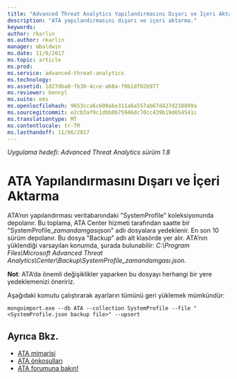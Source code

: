 ```yaml
---
title: "Advanced Threat Analytics Yapılandırmasını Dışarı ve İçeri Aktarma| Microsoft Docs"
description: "ATA yapılandırmasını dışarı ve içeri aktarma."
keywords: 
author: rkarlin
ms.author: rkarlin
manager: mbaldwin
ms.date: 11/6/2017
ms.topic: article
ms.prod: 
ms.service: advanced-threat-analytics
ms.technology: 
ms.assetid: 1d27dba8-fb30-4cce-a68a-f0b1df02b977
ms.reviewer: bennyl
ms.suite: ems
ms.openlocfilehash: 9653cca6c600abe311a6a557ab67d427d238899a
ms.sourcegitcommit: e2cb3af9c1dbb0b75946dc70cc439b19d654541c
ms.translationtype: MT
ms.contentlocale: tr-TR
ms.lasthandoff: 11/06/2017
---
```

*Uygulama hedefi: Advanced Threat Analytics sürüm 1.8*



# <a name="export-and-import-the-ata-configuration"></a>ATA Yapılandırmasını Dışarı ve İçeri Aktarma
ATA’nın yapılandırması veritabanındaki "SystemProfile" koleksiyonunda depolanır.
Bu toplama, ATA Center hizmeti tarafından saatte bir "SystemProfile_*zamandamgası*json" adlı dosyalara yedeklenir. En son 10 sürüm depolanır.
Bu dosya "Backup" adlı alt klasörde yer alır. ATA’nın yüklendiği varsayılan konumda, şurada bulunabilir: *C:\Program Files\Microsoft Advanced Threat Analytics\Center\Backup\SystemProfile_*zamandamgası*.json*. 

**Not**: ATA’da önemli değişiklikler yaparken bu dosyayı herhangi bir yere yedeklemenizi öneririz.

Aşağıdaki komutu çalıştırarak ayarların tümünü geri yüklemek mümkündür:

`mongoimport.exe --db ATA --collection SystemProfile --file "<SystemProfile.json backup file>" --upsert`

## <a name="see-also"></a>Ayrıca Bkz.
- [ATA mimarisi](ata-architecture.md)
- [ATA önkoşulları](ata-prerequisites.md)
- [ATA forumuna bakın!](https://social.technet.microsoft.com/Forums/security/home?forum=mata)

